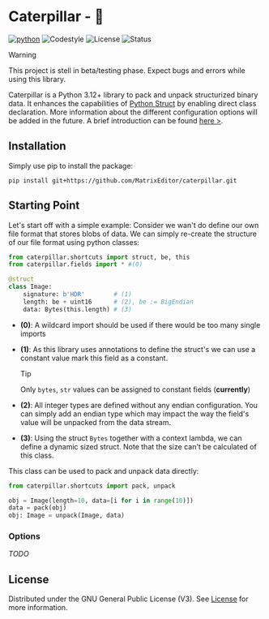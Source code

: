 # Caterpillar - 🐛

[![python](https://img.shields.io/badge/python-3.12+-blue.svg?logo=python&labelColor=grey)](https://www.python.org/downloads/)
![Codestyle](https://img.shields.io:/static/v1?label=Codestyle&message=black&color=black)
![License](https://img.shields.io:/static/v1?label=License&message=GNU+v3&color=blue)
![Status](https://img.shields.io:/static/v1?label=Status&message=🚧&color=teal)

> [!WARNING]
> This project is stell in beta/testing phase. Expect bugs and errors while using this
> library.

Caterpillar is a Python 3.12+ library to pack and unpack structurized binary data. It
enhances the capabilities of [Python Struct](https://docs.python.org/3/library/struct.html)
by enabling direct class declaration. More information about the different configuration
options will be added in the future. A brief introduction can be found [here >](docs/INTRO.md).

## Installation

Simply use pip to install the package:
```console
pip install git+https://github.com/MatrixEditor/caterpillar.git
```

## Starting Point

Let's start off with a simple example: Consider we wan't do define our own file format
that stores blobs of data. We can simply re-create the structure of our file format
using python classes:

```python
from caterpillar.shortcuts import struct, be, this
from caterpillar.fields import * #(0)

@struct
class Image:
    signature: b'HDR'        # (1)
    length: be + uint16      # (2), be := BigEndian
    data: Bytes(this.length) # (3)
```

* **(0)**:
    A wildcard import should be used if there would be too many single imports

* **(1)**:
    As this library uses annotations to define the struct's we can use a constant
    value mark this field as a constant.

    > [!TIP]
    > Only ``bytes``, ``str`` values can be assigned to constant fields (**currently**)

* **(2)**:
    All integer types are defined without any endian configuration. You can simply add
    an endian type which may impact the way the field's value will be unpacked from the
    data stream.

* **(3)**:
    Using the struct ``Bytes`` together with a context lambda, we can define a dynamic
    sized struct. Note that the size can't be calculated of this class.

This class can be used to pack and unpack data directly:
```python
from caterpillar.shortcuts import pack, unpack

obj = Image(length=10, data=[i for i in range(10)])
data = pack(obj)
obj: Image = unpack(Image, data)
```

### Options

*TODO*

## License

Distributed under the GNU General Public License (V3). See [License](LICENSE) for more information.